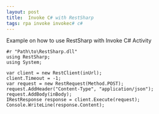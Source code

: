 ```yaml
---
layout: post
title:  Invoke C# with RestSharp
tags: rpa invoke invokec# c#
---
```

Example on how to use RestSharp with Invoke C# Activity
```
#r "Path\to\RestSharp.dll"
using RestSharp;
using System;

var client = new RestClient(inUrl);
client.Timeout = -1;
var request = new RestRequest(Method.POST);
request.AddHeader("Content-Type", "application/json");
request.AddBody(inBody);
IRestResponse response = client.Execute(request);
Console.WriteLine(response.Content);
```
